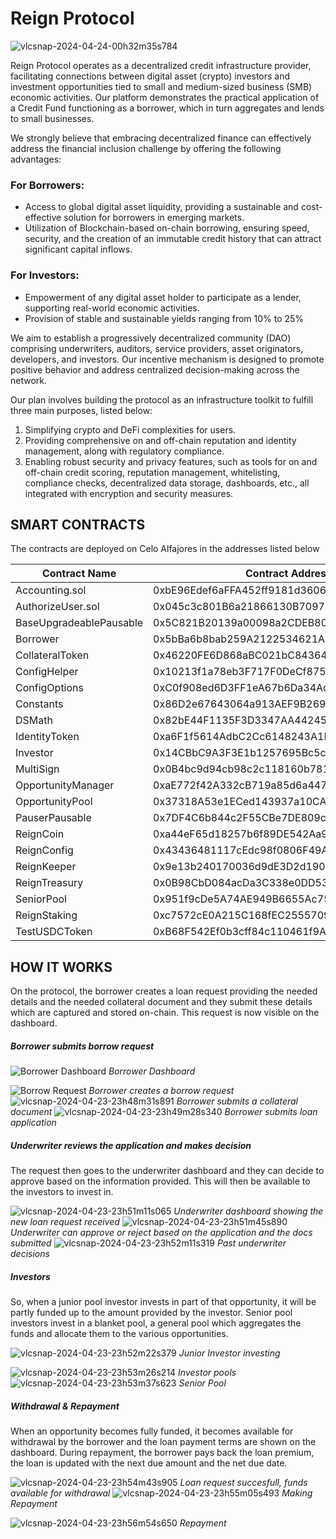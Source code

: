 # Reign Protocol

![vlcsnap-2024-04-24-00h32m35s784](https://github.com/DeograciousAggrey/ReignProtocol_Shardeum/assets/68210234/48d0ce8a-2bf3-4db4-bca6-7a726a6ee20d)


Reign Protocol operates as a decentralized credit infrastructure provider, facilitating connections between digital asset (crypto) investors and investment opportunities tied to small and medium-sized business (SMB) economic activities. Our platform demonstrates the practical application of a Credit Fund functioning as a borrower, which in turn aggregates and lends to small businesses.

We strongly believe that embracing decentralized finance can effectively address the financial inclusion challenge by offering the following advantages:

### For Borrowers:
- Access to global digital asset liquidity, providing a sustainable and cost-effective solution for borrowers in emerging markets.
- Utilization of Blockchain-based on-chain borrowing, ensuring speed, security, and the creation of an immutable credit history that can attract significant capital inflows.

### For Investors:
- Empowerment of any digital asset holder to participate as a lender, supporting real-world economic activities.
- Provision of stable and sustainable yields ranging from 10% to 25%

We aim to establish a progressively decentralized community (DAO) comprising underwriters, auditors, service providers, asset originators, developers, and investors. Our incentive mechanism is designed to promote positive behavior and address centralized decision-making across the network.

Our plan involves building the protocol as an infrastructure toolkit to fulfill three main purposes, listed below:
1. Simplifying crypto and DeFi complexities for users.
2. Providing comprehensive on and off-chain reputation and identity management, along with regulatory compliance.
3. Enabling robust security and privacy features, such as tools for on and off-chain credit scoring, reputation management, whitelisting, compliance checks, decentralized data storage, dashboards, etc., all integrated with encryption and security measures.



## SMART CONTRACTS
The contracts are deployed on Celo Alfajores in the addresses listed below

| Contract Name              | Contract Address                                   |
|----------------------------|----------------------------------------------------|
| Accounting.sol             | 0xbE96Edef6aFFA452ff9181d36065aa1D3afE8694        |
| AuthorizeUser.sol          | 0x045c3c801B6a21866130B70971098019cdB95158        |
| BaseUpgradeablePausable    | 0x5C821B20139a00098a2CDEB8038EB0F0B0cF0bc1        |
| Borrower                   | 0x5bBa6b8bab259A2122534621ADA01f88370342Bf        |
| CollateralToken            | 0x46220FE6D868aBC021bC84364a9A8C274E8A7e01        |
| ConfigHelper               | 0x10213f1a78eb3F717F0DeCf8750424803C51Feb1        |
| ConfigOptions              | 0xC0f908ed6D3FF1eA67b6Da34Adc84ea6f3887Fb0        |
| Constants                  | 0x86D2e67643064a913AEF9B26958c3C2F276828F1        |
| DSMath                     | 0x82bE44F1135F3D3347AA44245fF15df831AC4225        |
| IdentityToken              | 0xa6F1f5614AdbC2Cc6148243A1F17E413A069A57D        |
| Investor                   | 0x14CBbC9A3F3E1b1257695Bc5c6817392a8B4aF77        |
| MultiSign                  | 0x0B4bc9d94cb98c2c118160b781a6ccd552c4f511        |
| OpportunityManager         | 0xaE772f42A332cB719a85d6a4470cab76Bb6436D3        |
| OpportunityPool            | 0x37318A53e1ECed143937a10CA811F245DC6AF81b        |
| PauserPausable             | 0x7DF4C6b844c2F55CBe7DE809cb2a1BB3686148A2        |
| ReignCoin                  | 0xa44eF65d18257b6f89DE542Aa917a086D4e8c2C5        |
| ReignConfig                | 0x43436481117cEdc98f0806F49AdA8D719F1cf6F8        |
| ReignKeeper                | 0x9e13b240170036d9dE3D2d190B17249afB790F1F        |
| ReignTreasury              | 0x0B98CbD084acDa3C338e0DD538Bf07711C79598E        |
| SeniorPool                 | 0x951f9cDe5A74AE949B6655Ac751027e747Bc16E8        |
| ReignStaking               | 0xc7572cE0A215C168fEC2555709fe4D29af1D201d        |
| TestUSDCToken              | 0xB68F542Ef0b3cff84c110461f9ACf5Ea6AA2e09A        |



## HOW IT WORKS
On the protocol, the borrower creates a loan request providing the needed details and the needed collateral document and they submit these details which are captured and stored on-chain. This request is now visible on the dashboard.

##### Borrower submits borrow request
![Borrower Dashboard](https://github.com/DeograciousAggrey/ReignProtocol_Shardeum/assets/68210234/f6eb569e-e6f9-4fd1-be99-2ef0893ef68e)
*Borrower Dashboard* 

![Borrow Request](https://github.com/DeograciousAggrey/ReignProtocol_Shardeum/assets/68210234/aa2730b4-0a5a-42c6-8a9a-9ce0dadb361e)
*Borrower creates a borrow request*
![vlcsnap-2024-04-23-23h48m31s891](https://github.com/DeograciousAggrey/ReignProtocol_Shardeum/assets/68210234/68152455-5ad9-4513-be61-8bff0f2731f6)
*Borrower submits a collateral document*
![vlcsnap-2024-04-23-23h49m28s340](https://github.com/DeograciousAggrey/ReignProtocol_Shardeum/assets/68210234/9ab9495a-f9cf-4a8e-8e74-4394930dc84c)
*Borrower submits loan application*

##### Underwriter reviews the application and makes decision
The request then goes to the underwriter dashboard and they can decide to approve based on the information provided. This will then be available to the investors to invest in. 

![vlcsnap-2024-04-23-23h51m11s065](https://github.com/DeograciousAggrey/ReignProtocol_Shardeum/assets/68210234/4e006327-12d0-4651-93a0-4c77a9405a3c)
*Underwriter dashboard showing the new loan request received*
![vlcsnap-2024-04-23-23h51m45s890](https://github.com/DeograciousAggrey/ReignProtocol_Shardeum/assets/68210234/51866a5f-d005-489b-96c9-f6a66cd6e72c)
*Underwriter can approve or reject based on the application and the docs submitted*
![vlcsnap-2024-04-23-23h52m11s319](https://github.com/DeograciousAggrey/ReignProtocol_Shardeum/assets/68210234/59f77aef-10da-4436-aec6-8e046b99d8f2)
*Past underwriter decisions*

##### Investors 
So, when a junior pool investor invests in part of that opportunity, it will be partly funded up to the amount provided by the investor.
Senior pool investors invest in a blanket pool, a general pool which aggregates the funds and allocate them to the various opportunities.


![vlcsnap-2024-04-23-23h52m22s379](https://github.com/DeograciousAggrey/ReignProtocol_Shardeum/assets/68210234/5143bf6c-a822-4eeb-97b7-cebdcb026653)
*Junior Investor investing*

![vlcsnap-2024-04-23-23h53m26s214](https://github.com/DeograciousAggrey/ReignProtocol_Shardeum/assets/68210234/ce24ae71-9e0c-48c5-ba18-6d56ad964811)
*Investor pools*
![vlcsnap-2024-04-23-23h53m37s623](https://github.com/DeograciousAggrey/ReignProtocol_Shardeum/assets/68210234/74f50a02-1b93-40d5-97a1-856165aca0c5)
*Senior Pool*

##### Withdrawal & Repayment
When an opportunity becomes fully funded, it becomes available for withdrawal by the borrower and the loan payment terms are shown on the dashboard. During repayment, the borrower pays back the loan premium, the loan is updated with the next due amount and the net due date.

![vlcsnap-2024-04-23-23h54m43s905](https://github.com/DeograciousAggrey/ReignProtocol_Shardeum/assets/68210234/8a05fdd2-a8c9-44c8-90d3-882fa60699eb)
*Loan request succesfull, funds available for withdrawal*
![vlcsnap-2024-04-23-23h55m05s493](https://github.com/DeograciousAggrey/ReignProtocol_Shardeum/assets/68210234/ed5b1ee0-8dab-4e09-91c4-a63c8fc11e64)
*Making Repayment*

![vlcsnap-2024-04-23-23h56m54s650](https://github.com/DeograciousAggrey/ReignProtocol_Shardeum/assets/68210234/faf282cb-0b89-4ffd-8d12-f4727425b1ee)
*Repayment*
